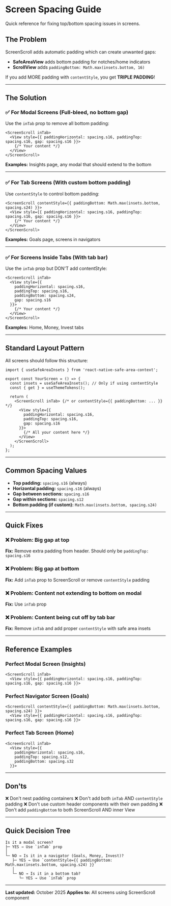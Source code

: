# Screen Spacing Guide

Quick reference for fixing top/bottom spacing issues in screens.

## The Problem

ScreenScroll adds automatic padding which can create unwanted gaps:
- **SafeAreaView** adds bottom padding for notches/home indicators
- **ScrollView** adds `paddingBottom: Math.max(insets.bottom, 16)`

If you add MORE padding with `contentStyle`, you get **TRIPLE PADDING**!

---

## The Solution

### ✅ For Modal Screens (Full-bleed, no bottom gap)

Use the `inTab` prop to remove all bottom padding:

```tsx
<ScreenScroll inTab>
  <View style={{ paddingHorizontal: spacing.s16, paddingTop: spacing.s16, gap: spacing.s16 }}>
    {/* Your content */}
  </View>
</ScreenScroll>
```

**Examples:** Insights page, any modal that should extend to the bottom

---

### ✅ For Tab Screens (With custom bottom padding)

Use `contentStyle` to control bottom padding:

```tsx
<ScreenScroll contentStyle={{ paddingBottom: Math.max(insets.bottom, spacing.s24) }}>
  <View style={{ paddingHorizontal: spacing.s16, paddingTop: spacing.s16, gap: spacing.s16 }}>
    {/* Your content */}
  </View>
</ScreenScroll>
```

**Examples:** Goals page, screens in navigators

---

### ✅ For Screens Inside Tabs (With tab bar)

Use the `inTab` prop but DON'T add contentStyle:

```tsx
<ScreenScroll inTab>
  <View style={{
    paddingHorizontal: spacing.s16,
    paddingTop: spacing.s16,
    paddingBottom: spacing.s24,
    gap: spacing.s16
  }}>
    {/* Your content */}
  </View>
</ScreenScroll>
```

**Examples:** Home, Money, Invest tabs

---

## Standard Layout Pattern

All screens should follow this structure:

```tsx
import { useSafeAreaInsets } from 'react-native-safe-area-context';

export const YourScreen = () => {
  const insets = useSafeAreaInsets(); // Only if using contentStyle
  const { get } = useThemeTokens();

  return (
    <ScreenScroll inTab> {/* or contentStyle={{ paddingBottom: ... }} */}
      <View style={{
        paddingHorizontal: spacing.s16,
        paddingTop: spacing.s16,
        gap: spacing.s16
      }}>
        {/* All your content here */}
      </View>
    </ScreenScroll>
  );
};
```

---

## Common Spacing Values

- **Top padding:** `spacing.s16` (always)
- **Horizontal padding:** `spacing.s16` (always)
- **Gap between sections:** `spacing.s16`
- **Gap within sections:** `spacing.s12`
- **Bottom padding (if custom):** `Math.max(insets.bottom, spacing.s24)`

---

## Quick Fixes

### ❌ Problem: Big gap at top
**Fix:** Remove extra padding from header. Should only be `paddingTop: spacing.s16`

### ❌ Problem: Big gap at bottom
**Fix:** Add `inTab` prop to ScreenScroll or remove `contentStyle` padding

### ❌ Problem: Content not extending to bottom on modal
**Fix:** Use `inTab` prop

### ❌ Problem: Content being cut off by tab bar
**Fix:** Remove `inTab` and add proper `contentStyle` with safe area insets

---

## Reference Examples

### Perfect Modal Screen (Insights)
```tsx
<ScreenScroll inTab>
  <View style={{ paddingHorizontal: spacing.s16, paddingTop: spacing.s16, gap: spacing.s16 }}>
```

### Perfect Navigator Screen (Goals)
```tsx
<ScreenScroll contentStyle={{ paddingBottom: Math.max(insets.bottom, spacing.s24) }}>
  <View style={{ paddingHorizontal: spacing.s16, paddingTop: spacing.s16, gap: spacing.s16 }}>
```

### Perfect Tab Screen (Home)
```tsx
<ScreenScroll inTab>
  <View style={{
    paddingHorizontal: spacing.s16,
    paddingTop: spacing.s12,
    paddingBottom: spacing.s32
  }}>
```

---

## Don'ts

❌ Don't nest padding containers
❌ Don't add both `inTab` AND `contentStyle` padding
❌ Don't use custom header components with their own padding
❌ Don't add `paddingBottom` to both ScreenScroll AND inner View

---

## Quick Decision Tree

```
Is it a modal screen?
├─ YES → Use `inTab` prop
│
└─ NO → Is it in a navigator (Goals, Money, Invest)?
   ├─ YES → Use `contentStyle={{ paddingBottom: Math.max(insets.bottom, spacing.s24) }}`
   │
   └─ NO → Is it in a bottom tab?
      └─ YES → Use `inTab` prop
```

---

**Last updated:** October 2025
**Applies to:** All screens using ScreenScroll component
